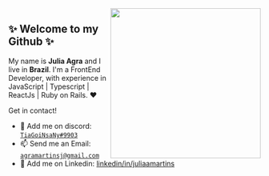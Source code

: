 <img align="right" src="https://www.grmdocumentmanagement.com/wp-content/uploads/2020/10/medical-coding-workflow.png" width="300"/>

## ✨ Welcome to my Github ✨

My name is **Julia Agra** and I live in **Brazil**. I'm a FrontEnd Developer, with experience in JavaScript | Typescript | ReactJs | Ruby on Rails. :heart:

Get in contact!
- :speech_balloon: Add me on discord: [`TiaGoiNsaNy#9903`](https://discord.com/users/568182075929395210)
- :mailbox: Send me an Email: [`agramartinsj@gmail.com`](maito:agramartinsj@gmail.com)
- :busts_in_silhouette: Add me on Linkedin: [linkedin/in/juliaamartins](https://www.linkedin.com/in/juliaamartins/)

<!--
**martinsju/martinsju** is a ✨ _special_ ✨ repository because its `README.md` (this file) appears on your GitHub profile.

Here are some ideas to get you started:

- 🔭 I’m currently working on ...
- 🌱 I’m currently learning ...
- 👯 I’m looking to collaborate on ...
- 🤔 I’m looking for help with ...
- 💬 Ask me about ...
- 📫 How to reach me: ...
- 😄 Pronouns: ...
- ⚡ Fun fact: ...
-->
